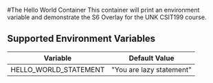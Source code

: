 #The Hello World Container
This container will print an environment variable and demonstrate the S6 Overlay for the UNK CSIT199 course.

## Supported Environment Variables
| Variable | Default Value |
| ----- | ------|
| HELLO_WORLD_STATEMENT | "You are lazy statement" |





